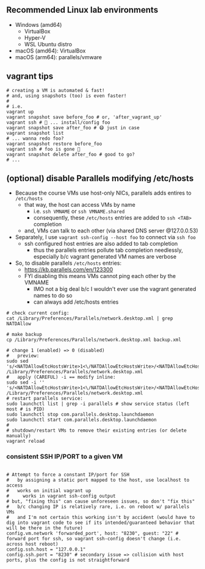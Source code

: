 ## Recommended Linux lab environments

- Windows (amd64)
  - VirtualBox
  - Hyper-V
  - WSL Ubuntu distro
- macOS (amd64): VirtualBox
- macOS (arm64): parallels/vmware

## vagrant tips

```shell
# creating a VM is automated & fast!
# and, using snapshots (too) is even faster!
#
# i.e.
vagrant up
vagrant snapshot save before_foo # or, 'after_vagrant_up'
vagrant ssh # 🧪 ... install/config foo
vagrant snapshot save after_foo # 😷 just in case
vagrant snapshot list
# ... wanna redo foo?
vagrant snapshot restore before_foo
vagrant ssh # foo is gone 🎉
vagrant snapshot delete after_foo # good to go?
# ...
```

## (optional) disable Parallels modifying /etc/hosts

- Because the course VMs use host-only NICs, parallels adds entires to `/etc/hosts`
  - that way, the host can access VMs by name
    - i.e. `ssh VMNAME` or `ssh VMNAME.shared`
    - consequently, these `/etc/hosts` entries are added to `ssh <TAB>` completion
  - and, VMs can talk to each other (via shared DNS server @127.0.0.53)
- Separately, I use `vagrant ssh-config --host foo` to connect via `ssh foo`
  - ssh configured host entries are also added to tab completion
    - thus the parallels entries pollute tab completion needlessly, especially b/c vagrant generated VM names are verbose
- So, to disable parallels `/etc/hosts` entries:
  - https://kb.parallels.com/en/123300
  - FYI disabling this means VMs cannot ping each other by the VMNAME
    - IMO not a big deal b/c I wouldn't ever use the vagrant generated names to do so
    - can always add /etc/hosts entries

```shell
# check current config:
cat /Library/Preferences/Parallels/network.desktop.xml | grep NATDAllow

# make backup
cp /Library/Preferences/Parallels/network.desktop.xml backup.xml

# change 1 (enabled) => 0 (disabled)
#   preview:
sudo sed 's/<NATDAllowEtcHostsWrite>1<\/NATDAllowEtcHostsWrite>/<NATDAllowEtcHostsWrite>0<\/NATDAllowEtcHostsWrite>/' /Library/Preferences/Parallels/network.desktop.xml
#   apply (CAREFUL) -i == modify inline:
sudo sed -i '' 's/<NATDAllowEtcHostsWrite>1<\/NATDAllowEtcHostsWrite>/<NATDAllowEtcHostsWrite>0<\/NATDAllowEtcHostsWrite>/' /Library/Preferences/Parallels/network.desktop.xml
# restart parallels service:
sudo launchctl list | grep -i parallels # show service status (left most # is PID)
sudo launchctl stop com.parallels.desktop.launchdaemon
sudo launchctl start com.parallels.desktop.launchdaemon
#
# shutdown/restart VMs to remove their existing entries (or delete manually)
vagrant reload

```

### consistent SSH IP/PORT to a given VM ###

```Vagrantfile

# Attempt to force a constant IP/port for SSH
#   by assigning a static port mapped to the host, use localhost to access
#   works on initial vagrant up
#     works in vagrant ssh-config output
# but, "fixing this" can cause unforeseen issues, so don't "fix this"
#   b/c changing IP is relatively rare, i.e. on reboot w/ parallels VMs
#   and I'm not certain this working isn't by accident (would have to dig into vagrant code to see if its intended/guaranteed behavior that will be there in the future)
config.vm.network 'forwarded_port', host: "8230", guest: "22" # forward port for ssh, so vagrant ssh-config doesn't change (i.e. across host reboot)
config.ssh.host = "127.0.0.1"
config.ssh.port = "8230" # secondary issue => collision with host ports, plus the config is not straightforward

```
